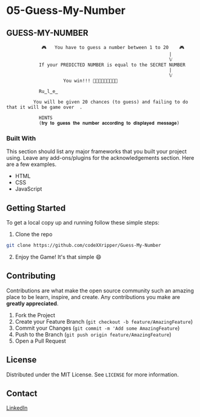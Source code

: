 # 05-Guess-My-Number
 <h2 align="left"> <bold> GUESS-MY-NUMBER </bold> </h2> 
                         
                 🎮   You have to guess a number between 1 to 20    🎮
                                                                |
                                                                𝕍
                If your PREDICTED NUMBER is equal to the SECRET NUMBER 
                                                                |
                                                                𝕍
                         You win!!! 🥳️🥳️🥳️🥳️🥳️🥳️🥳️🥳️🥳️
                                                                             
                Ru̳l̳e̳
                                                                      
              You will be given 20 chances (to guess) and failing to do that it will be game over  .
                                                                 
                HINTS
                (𝐭𝐫𝐲 𝐭𝐨 𝐠𝐮𝐞𝐬𝐬 𝐭𝐡𝐞 𝐧𝐮𝐦𝐛𝐞𝐫 𝐚𝐜𝐜𝐨𝐫𝐝𝐢𝐧𝐠 𝐭𝐨 𝐝𝐢𝐬𝐩𝐥𝐚𝐲𝐞𝐝 𝐦𝐞𝐬𝐬𝐚𝐠𝐞)
                                         
### Built With
This section should list any major frameworks that you built your project using. Leave any add-ons/plugins for the acknowledgements section. Here are a few examples.
* HTML
* CSS
* JavaScript



<!-- GETTING STARTED -->
## Getting Started

To get a local copy up and running follow these simple steps:

1. Clone the repo
```sh
git clone https://github.com/codeXXripper/Guess-My-Number
```
2. Enjoy the Game! It's that simple :smile:

<!-- CONTRIBUTING -->
## Contributing

Contributions are what make the open source community such an amazing place to be learn, inspire, and create. Any contributions you make are **greatly appreciated**.

1. Fork the Project
2. Create your Feature Branch (`git checkout -b feature/AmazingFeature`)
3. Commit your Changes (`git commit -m 'Add some AmazingFeature`)
4. Push to the Branch (`git push origin feature/AmazingFeature`)
5. Open a Pull Request



<!-- LICENSE -->
## License

Distributed under the MIT License. See `LICENSE` for more information.


<!-- CONTACT -->
## Contact

[LinkedIn](https://www.linkedin.com/in/israel-fitsum/)
